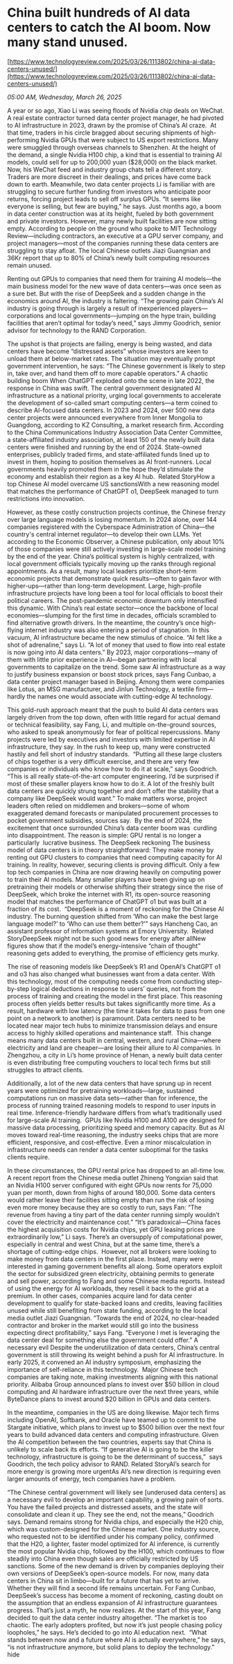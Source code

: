 # China built hundreds of AI data centers to catch the AI boom. Now many stand unused.

[https://www.technologyreview.com/2025/03/26/1113802/china-ai-data-centers-unused/](https://www.technologyreview.com/2025/03/26/1113802/china-ai-data-centers-unused/)

*05:00 AM, Wednesday, March 26, 2025*

A year or so ago, Xiao Li was seeing floods of Nvidia chip deals on WeChat. A real estate contractor turned data center project manager, he had pivoted to AI infrastructure in 2023, drawn by the promise of China’s AI craze.  At that time, traders in his circle bragged about securing shipments of high-performing Nvidia GPUs that were subject to US export restrictions. Many were smuggled through overseas channels to Shenzhen. At the height of the demand, a single Nvidia H100 chip, a kind that is essential to training AI models, could sell for up to 200,000 yuan ($28,000) on the black market.   Now, his WeChat feed and industry group chats tell a different story. Traders are more discreet in their dealings, and prices have come back down to earth. Meanwhile, two data center projects Li is familiar with are struggling to secure further funding from investors who anticipate poor returns, forcing project leads to sell off surplus GPUs. “It seems like everyone is selling, but few are buying,” he says. Just months ago, a boom in data center construction was at its height, fueled by both government and private investors. However, many newly built facilities are now sitting empty. According to people on the ground who spoke to MIT Technology Review—including contractors, an executive at a GPU server company, and project managers—most of the companies running these data centers are struggling to stay afloat. The local Chinese outlets Jiazi Guangnian and 36Kr report that up to 80% of China’s newly built computing resources remain unused.

Renting out GPUs to companies that need them for training AI models—the main business model for the new wave of data centers—was once seen as a sure bet. But with the rise of DeepSeek and a sudden change in the economics around AI, the industry is faltering. “The growing pain China’s AI industry is going through is largely a result of inexperienced players—corporations and local governments—jumping on the hype train, building facilities that aren’t optimal for today’s need,” says Jimmy Goodrich, senior advisor for technology to the RAND Corporation.

The upshot is that projects are failing, energy is being wasted, and data centers have become “distressed assets” whose investors are keen to unload them at below-market rates. The situation may eventually prompt government intervention, he says: “The Chinese government is likely to step in, take over, and hand them off to more capable operators.” A chaotic building boom When ChatGPT exploded onto the scene in late 2022, the response in China was swift. The central government designated AI infrastructure as a national priority, urging local governments to accelerate the development of so-called smart computing centers—a term coined to describe AI-focused data centers. In 2023 and 2024, over 500 new data center projects were announced everywhere from Inner Mongolia to Guangdong, according to KZ Consulting, a market research firm. According to the China Communications Industry Association Data Center Committee, a state-affiliated industry association, at least 150 of the newly built data centers were finished and running by the end of 2024. State-owned enterprises, publicly traded firms, and state-affiliated funds lined up to invest in them, hoping to position themselves as AI front-runners. Local governments heavily promoted them in the hope they’d stimulate the economy and establish their region as a key AI hub.  Related StoryHow a top Chinese AI model overcame US sanctionsWith a new reasoning model that matches the performance of ChatGPT o1, DeepSeek managed to turn restrictions into innovation.

However, as these costly construction projects continue, the Chinese frenzy over large language models is losing momentum. In 2024 alone, over 144 companies registered with the Cyberspace Administration of China—the country's central internet regulator—to develop their own LLMs. Yet according to the Economic Observer, a Chinese publication, only about 10% of those companies were still actively investing in large-scale model training by the end of the year.  China’s political system is highly centralized, with local government officials typically moving up the ranks through regional appointments. As a result, many local leaders prioritize short-term economic projects that demonstrate quick results—often to gain favor with higher-ups—rather than long-term development. Large, high-profile infrastructure projects have long been a tool for local officials to boost their political careers. The post-pandemic economic downturn only intensified this dynamic. With China’s real estate sector—once the backbone of local economies—slumping for the first time in decades, officials scrambled to find alternative growth drivers. In the meantime, the country’s once high-flying internet industry was also entering a period of stagnation. In this vacuum, AI infrastructure became the new stimulus of choice. “AI felt like a shot of adrenaline,” says Li. “A lot of money that used to flow into real estate is now going into AI data centers.” By 2023, major corporations—many of them with little prior experience in AI—began partnering with local governments to capitalize on the trend. Some saw AI infrastructure as a way to justify business expansion or boost stock prices, says Fang Cunbao, a data center project manager based in Beijing. Among them were companies like Lotus, an MSG manufacturer, and Jinlun Technology, a textile firm—hardly the names one would associate with cutting-edge AI technology.

This gold-rush approach meant that the push to build AI data centers was largely driven from the top down, often with little regard for actual demand or technical feasibility, say Fang, Li, and multiple on-the-ground sources, who asked to speak anonymously for fear of political repercussions. Many projects were led by executives and investors with limited expertise in AI infrastructure, they say. In the rush to keep up, many were constructed hastily and fell short of industry standards.  “Putting all these large clusters of chips together is a very difficult exercise, and there are very few companies or individuals who know how to do it at scale,” says Goodrich. “This is all really state-of-the-art computer engineering. I’d be surprised if most of these smaller players know how to do it. A lot of the freshly built data centers are quickly strung together and don’t offer the stability that a company like DeepSeek would want.” To make matters worse, project leaders often relied on middlemen and brokers—some of whom exaggerated demand forecasts or manipulated procurement processes to pocket government subsidies, sources say.  By the end of 2024, the excitement that once surrounded China’s data center boom was  curdling into disappointment. The reason is simple: GPU rental is no longer a particularly  lucrative business.  The DeepSeek reckoning The business model of data centers is in theory straightforward: They make money by renting out GPU clusters to companies that need computing capacity for AI training. In reality, however, securing clients is proving difficult. Only a few top tech companies in China are now drawing heavily on computing power to train their AI models. Many smaller players have been giving up on pretraining their models or otherwise shifting their strategy since the rise of DeepSeek, which broke the internet with R1, its open-source reasoning model that matches the performance of ChatGPT o1 but was built at a fraction of its cost.  “DeepSeek is a moment of reckoning for the Chinese AI industry. The burning question shifted from ‘Who can make the best large language model?’ to ‘Who can use them better?’” says Hancheng Cao, an assistant professor of information systems at Emory University.  Related StoryDeepSeek might not be such good news for energy after allNew figures show that if the model’s energy-intensive “chain of thought” reasoning gets added to everything, the promise of efficiency gets murky.

The rise of reasoning models like DeepSeek’s R1 and OpenAI’s ChatGPT o1 and o3 has also changed what businesses want from a data center. With this technology, most of the computing needs come from conducting step-by-step logical deductions in response to users’ queries, not from the process of training and creating the model in the first place. This reasoning process often yields better results but takes significantly more time. As a result, hardware with low latency (the time it takes for data to pass from one point on a network to another) is paramount. Data centers need to be located near major tech hubs to minimize transmission delays and ensure access to highly skilled operations and maintenance staff.  This change means many data centers built in central, western, and rural China—where electricity and land are cheaper—are losing their allure to AI companies. In Zhengzhou, a city in Li’s home province of Henan, a newly built data center is even distributing free computing vouchers to local tech firms but still struggles to attract clients.

Additionally, a lot of the new data centers that have sprung up in recent years were optimized for pretraining workloads—large, sustained computations run on massive data sets—rather than for inference, the process of running trained reasoning models to respond to user inputs in real time. Inference-friendly hardware differs from what’s traditionally used for large-scale AI training.  GPUs like Nvidia H100 and A100 are designed for massive data processing, prioritizing speed and memory capacity. But as AI moves toward real-time reasoning, the industry seeks chips that are more efficient, responsive, and cost-effective. Even a minor miscalculation in infrastructure needs can render a data center suboptimal for the tasks clients require.

In these circumstances, the GPU rental price has dropped to an all-time low. A recent report from the Chinese media outlet Zhineng Yongxian said that an Nvidia H100 server configured with eight GPUs now rents for 75,000 yuan per month, down from highs of around 180,000. Some data centers would rather leave their facilities sitting empty than run the risk of losing even more money because they are so costly to run, says Fan: “The revenue from having a tiny part of the data center running simply wouldn’t cover the electricity and maintenance cost.” “It’s paradoxical—China faces the highest acquisition costs for Nvidia chips, yet GPU leasing prices are extraordinarily low,” Li says. There’s an oversupply of computational power, especially in central and west China, but at the same time, there’s a shortage of cutting-edge chips.   However, not all brokers were looking to make money from data centers in the first place. Instead, many were interested in gaming government benefits all along. Some operators exploit the sector for subsidized green electricity, obtaining permits to generate and sell power, according to Fang and some Chinese media reports. Instead of using the energy for AI workloads, they resell it back to the grid at a premium. In other cases, companies acquire land for data center development to qualify for state-backed loans and credits, leaving facilities unused while still benefiting from state funding, according to the local media outlet Jiazi Guangnian. “Towards the end of 2024, no clear-headed contractor and broker in the market would still go into the business expecting direct profitability,” says Fang. “Everyone I met is leveraging the data center deal for something else the government could offer.” A necessary evil Despite the underutilization of data centers, China’s central government is still throwing its weight behind a push for AI infrastructure. In early 2025, it convened an AI industry symposium, emphasizing the importance of self-reliance in this technology.  Major Chinese tech companies are taking note, making investments aligning with this national priority. Alibaba Group announced plans to invest over $50 billion in cloud computing and AI hardware infrastructure over the next three years, while ByteDance plans to invest around $20 billion in GPUs and data centers.

In the meantime, companies in the US are doing likewise. Major tech firms including OpenAI, Softbank, and Oracle have teamed up to commit to the Stargate initiative, which plans to invest up to $500 billion over the next four years to build advanced data centers and computing infrastructure. ​Given the AI competition between the two countries, experts say that China is unlikely to scale back its efforts. “If generative AI is going to be the killer technology, infrastructure is going to be the determinant of success,”  says Goodrich, the tech policy advisor to RAND. Related StoryAI’s search for more energy is growing more urgentAs AI’s new direction is requiring even larger amounts of energy, tech companies have a problem.

“The Chinese central government will likely see [underused data centers] as a necessary evil to develop an important capability, a growing pain of sorts. You have the failed projects and distressed assets, and the state will consolidate and clean it up. They see the end, not the means,” Goodrich says. Demand remains strong for Nvidia chips, and especially the H20 chip, which was custom-designed for the Chinese market. One industry source, who requested not to be identified under his company policy, confirmed that the H20, a lighter, faster model optimized for AI inference, is currently the most popular Nvidia chip, followed by the H100, which continues to flow steadily into China even though sales are officially restricted by US sanctions. Some of the new demand is driven by companies deploying their own versions of DeepSeek’s open-source models. For now, many data centers in China sit in limbo—built for a future that has yet to arrive. Whether they will find a second life remains uncertain. For Fang Cunbao, DeepSeek’s success has become a moment of reckoning, casting doubt on the assumption that an endless expansion of AI infrastructure guarantees progress.  That’s just a myth, he now realizes. At the start of this year, Fang decided to quit the data center industry altogether. “The market is too chaotic. The early adopters profited, but now it’s just people chasing policy loopholes,” he says. He’s decided to go into AI education next.  “What stands between now and a future where AI is actually everywhere,” he says, “is not infrastructure anymore, but solid plans to deploy the technology.”  hide


